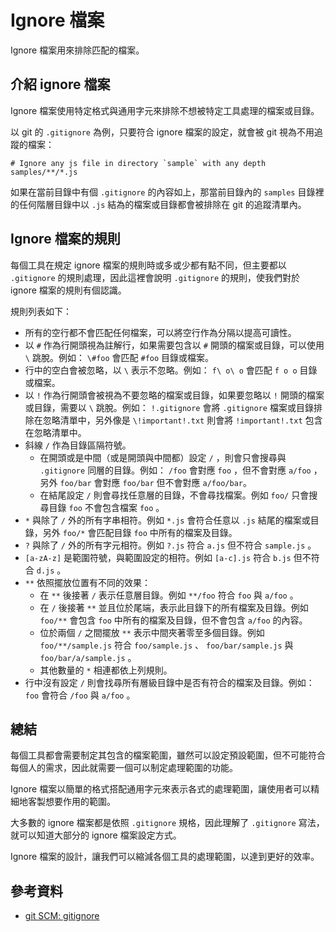 # Ignore 檔案

Ignore 檔案用來排除匹配的檔案。

## 介紹 ignore 檔案

Ignore 檔案使用特定格式與通用字元來排除不想被特定工具處理的檔案或目錄。

以 git 的 `.gitignore` 為例，只要符合 ignore 檔案的設定，就會被 git 視為不用追蹤的檔案：

```shell
# Ignore any js file in directory `sample` with any depth
samples/**/*.js
```

如果在當前目錄中有個 `.gitignore` 的內容如上，那當前目錄內的 `samples` 目錄裡的任何階層目錄中以 `.js` 結為的檔案或目錄都會被排除在 git 的追蹤清單內。

## Ignore 檔案的規則

每個工具在規定 ignore 檔案的規則時或多或少都有點不同，但主要都以 `.gitignore` 的規則處理，因此這裡會說明 `.gitignore` 的規則，使我們對於 ignore 檔案的規則有個認識。

規則列表如下：

- 所有的空行都不會匹配任何檔案，可以將空行作為分隔以提高可讀性。
- 以 `#` 作為行開頭視為註解行，如果需要包含以 `#` 開頭的檔案或目錄，可以使用 `\` 跳脫。例如： `\#foo` 會匹配 `#foo` 目錄或檔案。
- 行中的空白會被忽略，以 `\` 表示不忽略。例如： `f\ o\ o` 會匹配 `f o o` 目錄或檔案。
- 以 `!` 作為行開頭會被視為不要忽略的檔案或目錄，如果要忽略以 `!` 開頭的檔案或目錄，需要以 `\` 跳脫。例如： `!.gitignore` 會將 `.gitignore` 檔案或目錄排除在忽略清單中，另外像是 `\!important!.txt` 則會將 `!important!.txt` 包含在忽略清單中。
- 斜線 `/` 作為目錄區隔符號。
  - 在開頭或是中間（或是開頭與中間都）設定 `/` ，則會只會搜尋與 `.gitignore` 同層的目錄。例如： `/foo` 會對應 `foo` ，但不會對應 `a/foo` ，另外 `foo/bar` 會對應 `foo/bar` 但不會對應 `a/foo/bar`。
  - 在結尾設定 `/` 則會尋找任意層的目錄，不會尋找檔案。例如 `foo/` 只會搜尋目錄 `foo` 不會包含檔案 `foo` 。
- `*` 與除了 `/` 外的所有字串相符。例如 `*.js` 會符合任意以 `.js` 結尾的檔案或目錄，另外 `foo/*` 會匹配目錄 `foo` 中所有的檔案及目錄。
- `?` 與除了 `/` 外的所有字元相符。例如 `?.js` 符合 `a.js` 但不符合 `sample.js` 。
- `[a-zA-z]` 是範圍符號，與範圍設定的相符。例如 `[a-c].js` 符合 `b.js` 但不符合 `d.js` 。
- `**` 依照擺放位置有不同的效果：
  - 在 `**` 後接著 `/` 表示任意層目錄。例如 `**/foo` 符合 `foo` 與 `a/foo` 。
  - 在 `/` 後接著 `**` 並且位於尾端，表示此目錄下的所有檔案及目錄。例如 `foo/**` 會包含 `foo` 中所有的檔案及目錄，但不會包含 `a/foo` 的內容。
  - 位於兩個 `/` 之間擺放 `**` 表示中間夾著零至多個目錄。例如 `foo/**/sample.js` 符合 `foo/sample.js` 、 `foo/bar/sample.js` 與 `foo/bar/a/sample.js` 。
  - 其他數量的 `*` 相連都依上列規則。
- 行中沒有設定 `/` 則會找尋所有層級目錄中是否有符合的檔案及目錄。例如： `foo` 會符合 `/foo` 與 `a/foo` 。

## 總結

每個工具都會需要制定其包含的檔案範圍，雖然可以設定預設範圍，但不可能符合每個人的需求，因此就需要一個可以制定處理範圍的功能。

Ignore 檔案以簡單的格式搭配通用字元來表示各式的處理範圍，讓使用者可以精細地客製想要作用的範圍。

大多數的 ignore 檔案都是依照 `.gitignore` 規格，因此理解了 `.gitignore` 寫法，就可以知道大部分的 ignore 檔案設定方式。

Ignore 檔案的設計，讓我們可以縮減各個工具的處理範圍，以達到更好的效率。

## 參考資料

- [git SCM: gitignore](https://git-scm.com/docs/gitignore)
